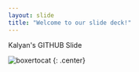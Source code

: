```yaml
---
layout: slide
title: "Welcome to our slide deck!"
---
```


Kalyan's GITHUB Slide

![boxertocat](https://octodex.github.com/images/boxertocat_octodex.jpg)
{: .center}
